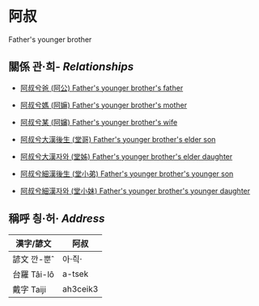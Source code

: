 # 阿叔
Father's younger brother

## 關係 관·희- _Relationships_

- [阿叔兮爸 (阿公) Father's younger brother's father](member8.md)

- [阿叔兮媽 (阿嫲) Father's younger brother's mother](member9.md)

- [阿叔兮某 (阿嬸) Father's younger brother's wife](member34.md)

- [阿叔兮大漢後生 (堂哥) Father's younger brother's elder son](member35.md)

- [阿叔兮大漢자와 (堂姊) Father's younger brother's elder daughter](member36.md)

- [阿叔兮細漢後生 (堂小弟) Father's younger brother's younger son](member37.md)

- [阿叔兮細漢자와 (堂小妹) Father's younger brother's younger daughter](member38.md)



## 稱呼 칑·허· _Address_

漢字/諺文 | 阿叔
--- | ---
諺文 깐-뿐ˆ | 아·즥·
台羅 Tâi-lô | a-tsek
戴字 Taiji | ah3ceik3


